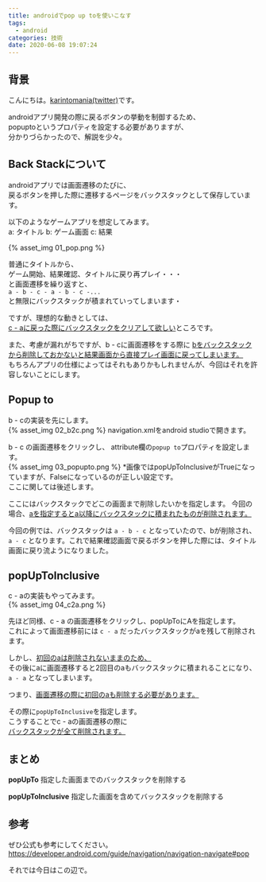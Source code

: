 ```yaml
---
title: androidでpop up toを使いこなす
tags:
  - android
categories: 技術
date: 2020-06-08 19:07:24
---
```



## 背景
こんにちは。[karintomania(twitter)](https://twitter.com/karintozuki)です。  

androidアプリ開発の際に戻るボタンの挙動を制御するため、  
popuptoというプロパティを設定する必要がありますが、  
分かりづらかったので、解説を少々。  
<!-- more -->
## Back Stackについて
androidアプリでは画面遷移のたびに、  
戻るボタンを押した際に遷移するページをバックスタックとして保存しています。  

以下のようなゲームアプリを想定してみます。  
a: タイトル
b: ゲーム画面
c: 結果

{% asset_img 01_pop.png %}

普通にタイトルから、  
ゲーム開始、結果確認、タイトルに戻り再プレイ・・・  
と画面遷移を繰り返すと、  
`a - b - c - a - b - c -...`  
と無限にバックスタックが積まれていってしまいます・

ですが、理想的な動きとしては、  
<u>c - aに戻った際にバックスタックをクリアして欲しい</u>ところです。

また、考慮が漏れがちですが、b - cに画面遷移をする際に
<u>bをバックスタックから削除しておかないと結果画面から直接プレイ画面に戻ってしまいます。</u>  
もちろんアプリの仕様によってはそれもありかもしれませんが、今回はそれを許容しないことにします。  

## Popup to
b - cの実装を先にします。  
{% asset_img 02_b2c.png %}
navigation.xmlをandroid studioで開きます。  

b - c の画面遷移をクリックし、
attribute欄の`popup to`プロパティを設定します。  
{% asset_img 03_popupto.png %}
*画像ではpopUpToInclusiveがTrueになっていますが、Falseになっているのが正しい設定です。  
ここに関しては後述します。  

ここにはバックスタックでどこの画面まで削除したいかを指定します。
今回の場合、<u>aを指定するとa以降にバックスタックに積まれたものが削除されます。</u>  

今回の例では、バックスタックは
`a - b - c`
となっていたので、bが削除され、  
`a - c`
となります。これで結果確認画面で戻るボタンを押した際には、タイトル画面に戻り流ようになりました。  

## popUpToInclusive
c - aの実装もやってみます。  
{% asset_img 04_c2a.png %}

先ほど同様、c - a の画面遷移をクリックし、popUpToにAを指定します。  
これによって画面遷移前には
`c - a`
だったバックスタックがaを残して削除されます。  

しかし、<u>初回のaは削除されないままのため、</u>  
その後にaに画面遷移すると2回目のaもバックスタックに積まれることになり、  
`a - a`
となってしまいます。  

つまり、<u>画面遷移の際に初回のaも削除する必要があります。</u>  

その際に`popUpToInclusive`を指定します。  
こうすることでc - aの画面遷移の際に  
<u>バックスタックが全て削除されます。</u>  

## まとめ
**popUpTo**
指定した画面までのバックスタックを削除する

**popUpToInclusive**
指定した画面を含めてバックスタックを削除する

## 参考
ぜひ公式も参考にしてください。
https://developer.android.com/guide/navigation/navigation-navigate#pop

それでは今日はこの辺で。  
